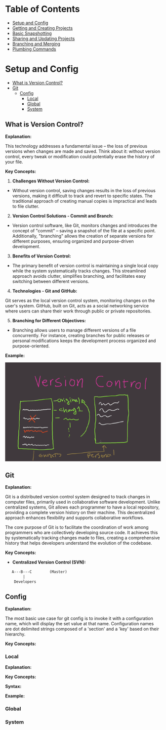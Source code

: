 # Table of Contents

- [Setup and Config](#setup-and-config)
- [Getting and Creating Projects](#getting-and-creating-projects)
- [Basic Snapshotting](#basic-snapshotting)
- [Sharing and Updating Projects](#sharing-and-updating-projects)
- [Branching and Merging](#branching-and-merging)
- [Plumbing Commands](#plumbing-commands)

# Setup and Config

- [What is Version Control?](#what-is-version-control)
- [Git](#git)
    - [Config](#config)
        - [Local](#local)
        - [Global](#global)
        - [System](#system)

## What is Version Control?

**Explanation:**

This technology addresses a fundamental issue – the loss of previous versions when changes are made and saved. Think about it: without version control, every tweak or modification could potentially erase the history of your file.

**Key Concepts:**

1. **Challenges Without Version Control:**

- Without version control, saving changes results in the loss of previous versions, making it difficult to track and revert to specific states. The traditional approach of creating manual copies is impractical and leads to file clutter.

2. **Version Control Solutions - Commit and Branch:**

- Version control software, like Git, monitors changes and introduces the concept of "commit" – saving a snapshot of the file at a specific point. Additionally, "branching" allows the creation of separate versions for different purposes, ensuring organized and purpose-driven development.

3. **Benefits of Version Control:**

- The primary benefit of version control is maintaining a single local copy while the system systematically tracks changes. This streamlined approach avoids clutter, simplifies branching, and facilitates easy switching between different versions.

4. **Technologies - Git and GitHub:**

Git serves as the local version control system, monitoring changes on the user's system. GitHub, built on Git, acts as a social networking service where users can share their work through public or private repositories.

5. **Branching for Different Objectives:**

- Branching allows users to manage different versions of a file concurrently. For instance, creating branches for public releases or personal modifications keeps the development process organized and purpose-oriented.

**Example:**

![What is Version Control?](./assets/images/setupAndConfig/whatIsVersionControl/versionControl.png)

## Git

**Explanation:**

Git is a distributed version control system designed to track changes in computer files, primarily used in collaborative software development. Unlike centralized systems, Git allows each programmer to have a local repository, providing a complete version history on their machine. This decentralized approach enhances flexibility and supports collaborative workflows.

The core purpose of Git is to facilitate the coordination of work among programmers who are collectively developing source code. It achieves this by systematically tracking changes made to files, creating a comprehensive history that helps developers understand the evolution of the codebase.

**Key Concepts:**

- **Centralized Version Control (SVN):**

```plaintext
   A---B---C        (Master)
        |  
    Developers
```

## Config

**Explanation:**

The most basic use case for git config is to invoke it with a configuration name, which will display the set value at that name. Configuration names are dot delimited strings composed of a 'section' and a 'key' based on their hierarchy.

**Key Concepts:**

### Local

**Explanation:**

**Key Concepts:**

**Syntax:**

**Example:**

### Global

### System